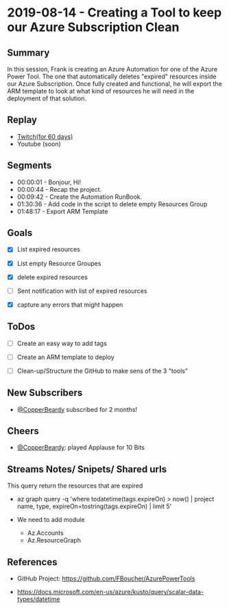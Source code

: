 
# 2019-08-14 - Creating a Tool to keep our Azure Subscription Clean

Summary
-------

In this session, Frank is creating an Azure Automation for one of the Azure Power Tool. The one that automatically deletes "expired" resources inside our Azure Subscription. Once fully created and functional, he will export the ARM template to look at what kind of resources he will need in the deployment of that solution.

Replay
------

- [Twitch(for 60 days)](https://www.twitch.tv/videos/467199209)
- Youtube (soon)


Segments
--------

- 00:00:01 - Bonjour, Hi!
- 00:00:44 - Recap the project.
- 00:09:42 - Create the Automation RunBook.
- 01:30:36 - Add code in the script to delete empty Resources Group
- 01:48:17 - Export ARM Template


Goals
-----

- [X] List expired resources
- [X] List empty Resource Groupes
- [X] delete expired resources
- [ ] Sent notification with list of expired resources
- [X] capture any errors that might happen


ToDos
-----
- [ ] Create an easy way to add tags
- [ ] Create an ARM template to deploy
- [ ] Clean-up/Structure the GitHub to make sens of the 3 "tools"


New Subscribers
---------------

- [@CopperBeardy](https://www.twitch.tv/CopperBeardy) subscribed for 2 months!


Cheers
------

- [@CopperBeardy](https://www.twitch.tv/CopperBeardy): played Applause for 10 Bits


Streams Notes/ Snipets/ Shared urls
-----------------------------------

This query return the resources that are expired
- az graph query -q 'where todatetime(tags.expireOn) > now() | project name, type, expireOn=tostring(tags.expireOn) | limit 5'

- We need to add module 
    - Az.Accounts 
    - Az.ResourceGraph


References
----------

- GitHub Project: https://github.com/FBoucher/AzurePowerTools

- https://docs.microsoft.com/en-us/azure/kusto/query/scalar-data-types/datetime
